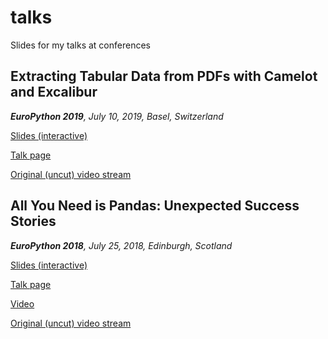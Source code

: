# talks
Slides for my talks at conferences

## Extracting Tabular Data from PDFs with Camelot and Excalibur
***EuroPython 2019**, July 10, 2019, Basel, Switzerland*

[Slides (interactive)](https://dimitern.github.io/talks/ep2019/extracting-tabular-data-from-pdfs-with-camelot-and-excalibur.html)

[Talk page](https://ep2019.europython.eu/talks/ojMVZ7T-extracting-tabular-data-from-pdfs-with-camelot-and-excalibur/)

[Original (uncut) video stream](https://youtu.be/jnDfNJe-GlE?t=14306)

## All You Need is Pandas: Unexpected Success Stories
***EuroPython 2018**, July 25, 2018, Edinburgh, Scotland*

[Slides (interactive)](https://dimitern.github.io/talks/ep2018/all-you-need-is-pandas.html)

[Talk page](https://ep2018.europython.eu/conference/talks/all-you-need-is-pandas-unexpected-success-stories)

[Video](https://www.youtube.com/watch?v=8YH9u29_3dQ)

[Original (uncut) video stream](https://youtu.be/dj23vLcdr4w?t=14398)

